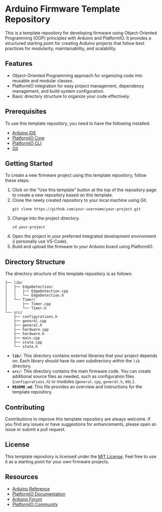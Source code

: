 # Arduino Firmware Template Repository

This is a template repository for developing firmware using Object-Oriented Programming (OOP) principles with Arduino and PlatformIO. It provides a structured starting point for creating Arduino projects that follow best practices for modularity, maintainability, and scalability.

## Features

- Object-Oriented Programming approach for organizing code into reusable and modular classes.
- PlatformIO integration for easy project management, dependency management, and build system configuration.
- Basic directory structure to organize your code effectively.

## Prerequisites

To use this template repository, you need to have the following installed:

- [Arduino IDE](https://www.arduino.cc/en/software)
- [PlatformIO Core](https://platformio.org/platformio-ide)
- [PlatformIO CLI](https://docs.platformio.org/en/latest/core/installation.html)
- [Git](https://git-scm.com/)

## Getting Started

To create a new firmware project using this template repository, follow these steps:

1. Click on the "Use this template" button at the top of the repository page to create a new repository based on this template.
2. Clone the newly created repository to your local machine using Git.
   ```
   git clone https://github.com/your-username/your-project.git
   ```
3. Change into the project directory.
   ```
   cd your-project
   ```
4. Open the project in your preferred integrated development environment (i personally use VS-Code).
5. Build and upload the firmware to your Arduino board using PlatformIO.

## Directory Structure

The directory structure of this template repository is as follows:

```
├── lib/
│   ├── EdgeDetection/
│   │   ├── EdgeDetection.cpp
│   │   └── EdgeDetection.h
│   └── Timer/
│       ├── Timer.cpp
│       └── Timer.h
└── src/
    ├── configurations.h
    ├── general.cpp
    ├── general.h
    ├── hardware.cpp
    ├── hardware.h
    ├── main.cpp
    ├── state.cpp
    └── state.h
```

- **`lib/`**: This directory contains external libraries that your project depends on. Each library should have its own subdirectory within the `lib` directory.
- **`src/`**: This directory contains the main firmware code. You can create additional source files as needed, such as configuration files (`configurations.h`) or modules (`general.cpp`, `general.h`, etc.).
- **`README.md`**: This file provides an overview and instructions for the template repository.

## Contributing

Contributions to improve this template repository are always welcome. If you find any issues or have suggestions for enhancements, please open an issue or submit a pull request.

## License

This template repository is licensed under the [MIT License](LICENSE). Feel free to use it as a starting point for your own firmware projects.

## Resources

- [Arduino Reference](https://www.arduino.cc/reference/en/)
- [PlatformIO Documentation](https://docs.platformio.org/)
- [Arduino Forum](https://forum.arduino.cc/)
- [PlatformIO Community](https://community.platformio.org/)